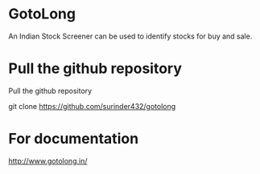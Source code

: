# GotoLong

An Indian Stock Screener can be used to identify stocks for buy and sale.

# Pull the github repository
Pull the github repository

git clone https://github.com/surinder432/gotolong


# For documentation

http://www.gotolong.in/
